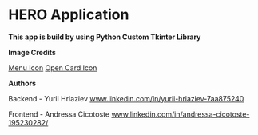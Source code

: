 # HERO Application

**This app is build by using Python Custom Tkinter Library**



**Image Credits**

[Menu Icon](https://www.flaticon.com/authors/bsd)
[Open Card Icon](https://www.flaticon.com/authors/iconkanan)



**Authors**

Backend - Yurii Hriaziev www.linkedin.com/in/yurii-hriaziev-7aa875240

Frontend - Andressa Cicotoste www.linkedin.com/in/andressa-cicotoste-195230282/
